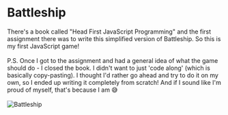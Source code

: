 # Battleship

There's a book called "Head First JavaScript Programming" and the first assignment there was to write this simplified version of Battleship. So this is my first JavaScript game!<br><br>
P.S. Once I got to the assignment and had a general idea of what the game should do - I closed the book. I didn't want to just 'code along' (which is basically copy-pasting). I thought I'd rather go ahead and try to do it on my own, so I ended up writing it completely from scratch! And if I sound like I'm proud of myself, that's because I am 😅<br><br>
![Battleship](https://images-na.ssl-images-amazon.com/images/I/51rImgsvmtL._SY445_.jpg)
